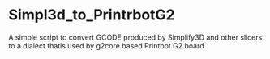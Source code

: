 # Simpl3d_to_PrintrbotG2
A simple script to convert GCODE produced by Simplify3D and other slicers to a dialect thatis used by g2core based Printbot G2 board.
